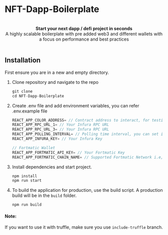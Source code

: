 # NFT-Dapp-Boilerplate

<br />

<div align="center"><strong>Start your next dapp / defi project in seconds</strong></div>
<div align="center">A highly scalable boilerplate with pre added web3 and different wallets with a focus on performance and best practices</div>

<br />

## Installation

First ensure you are in a new and empty directory.

1. Clone repository and navigate to the repo

   ```js
   git clone
   cd NFT-Dapp-Boilerplate
   ```

2. Create .env file and add environment variables, you can refer .env.example file

   ```javascript
   REACT_APP_COLOR_ADDRESS= // Contract address to interact, for testing you can use 0x320792c7a855B4fD0636df06014cd6f717fAfDeb
   REACT_APP_RPC_URL_1= // Your Infura RPC URL
   REACT_APP_RPC_URL_3= // Your Infura RPC URL
   REACT_APP_POLLING_INTERVAL= // Polling time interval, you can set it to 15000
   REACT_APP_INFURA_KEY= // Your Infura Key

   // Fortmatic Wallet
   REACT_APP_FORTMATIC_API_KEY= // Your Fortmatic Key
   REACT_APP_FORTMATIC_CHAIN_NAME= // Supported Fortmatic Network i.e, ropsten
   ```

3. Install dependencies and start project.

   ```javascript
   npm install
   npm run start
   ```

4. To build the application for production, use the build script. A production build will be in the `build` folder.
   ```javascript
   npm run build
   ```

#### Note:

If you want to use it with truffle, make sure you use `include-truffle` branch.

